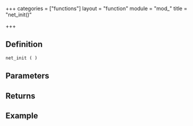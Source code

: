 +++
categories = ["functions"]
layout = "function"
module = "mod_"
title = "net_init()"

+++

## Definition

    net_init ( )

## Parameters

## Returns

## Example

